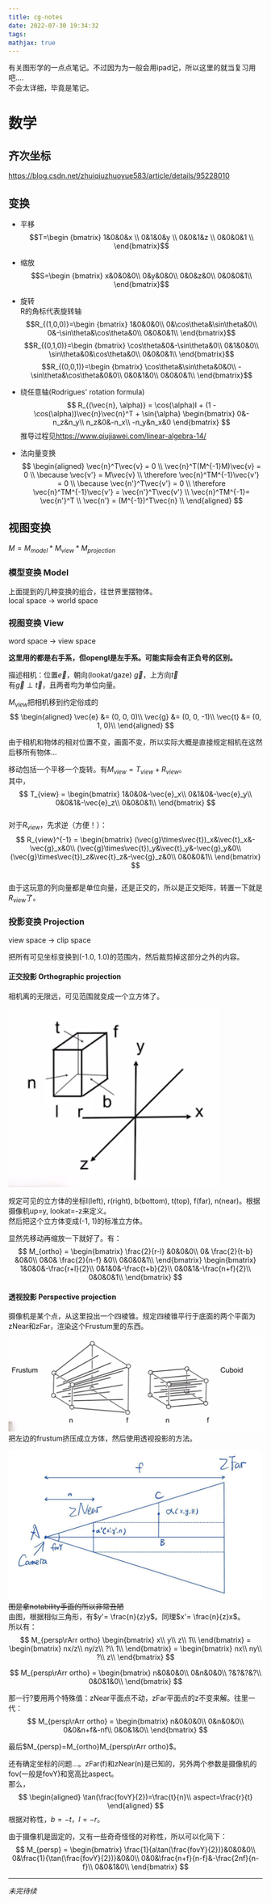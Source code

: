 ```yaml
---
title: cg-notes
date: 2022-07-30 19:34:32
tags:
mathjax: true
---
```


有关图形学的一点点笔记。不过因为为一般会用ipad记，所以这里的就当复习用吧....  
不会太详细，毕竟是笔记。

# 数学

## 齐次坐标
<https://blog.csdn.net/zhuiqiuzhuoyue583/article/details/95228010>

## 变换
- 平移
$$T=\begin
{bmatrix}
1&0&0&x \\
0&1&0&y \\
0&0&1&z \\
0&0&0&1 \\
\end{bmatrix}$$

- 缩放
$$S=\begin
{bmatrix}
x&0&0&0\\
0&y&0&0\\
0&0&z&0\\
0&0&0&1\\
\end{bmatrix}$$

- 旋转  
R的角标代表旋转轴
$$R_{(1,0,0)}=\begin
{bmatrix}
1&0&0&0\\
0&\cos\theta&\sin\theta&0\\
0&-\sin\theta&\cos\theta&0\\
0&0&0&1\\
\end{bmatrix}$$
$$R_{(0,1,0)}=\begin
{bmatrix}
\cos\theta&0&-\sin\theta&0\\
0&1&0&0\\
\sin\theta&0&\cos\theta&0\\
0&0&0&1\\
\end{bmatrix}$$
$$R_{(0,0,1)}=\begin
{bmatrix}
\cos\theta&\sin\theta&0&0\\
-\sin\theta&\cos\theta&0&0\\
0&0&1&0\\
0&0&0&1\\
\end{bmatrix}$$

- 绕任意轴(Rodrigues' rotation formula) 
$$
R_{(\vec{n}, \alpha)} = \cos(\alpha)I + (1 - \cos(\alpha))\vec{n}\vec{n}^T + \sin{\alpha} 
\begin{bmatrix}
    0&-n_z&n_y\\
    n_z&0&-n_x\\
    -n_y&n_x&0
\end{bmatrix}
$$
推导过程见<https://www.qiujiawei.com/linear-algebra-14/>

- 法向量变换
$$
\begin{aligned}
\vec{n}^T\vec{v} = 0 \\
\vec{n}^T(M^{-1}M)\vec{v} = 0 \\
\because \vec{v'} = M\vec{v} \\
\therefore \vec{n}^TM^{-1}\vec{v'} = 0 \\
\because \vec{n'}^T\vec{v'} = 0 \\
\therefore \vec{n}^TM^{-1}\vec{v'} = \vec{n'}^T\vec{v'} \\
\vec{n}^TM^{-1}= \vec{n'}^T \\
\vec{n'} = (M^{-1})^T\vec{n} \\
\end{aligned}
$$

## 视图变换
$M = M_{model} * M_{view} * M_{projection}$

### 模型变换 Model
上面提到的几种变换的组合，往世界里摆物体。  
local space -> world space

### 视图变换 View
word space -> view space

**这里用的都是右手系，但opengl是左手系。可能实际会有正负号的区别。**

描述相机：位置$\vec{e}$，朝向(lookat/gaze) $\vec{g}$，上方向$\vec{t}$  
有$\vec{g}\perp\vec{t}$，且两者均为单位向量。

$M_{view}$把相机移到约定俗成的
$$
\begin{aligned}
\vec{e} &= (0, 0, 0)\\
\vec{g} &= (0, 0, -1)\\
\vec{t} &= (0, 1, 0)\\
\end{aligned}
$$

由于相机和物体的相对位置不变，画面不变，所以实际大概是直接规定相机在这然后移所有物体...

移动包括一个平移一个旋转。有$M_{view} = T_{view} + R_{view}$。  
其中，
$$
T_{view} = \begin{bmatrix}
    1&0&0&-\vec{e}_x\\
    0&1&0&-\vec{e}_y\\
    0&0&1&-\vec{e}_z\\
    0&0&0&1\\
\end{bmatrix}
$$  
对于$R_{view}$，先求逆（方便！）：
$$
R_{view}^{-1} = \begin{bmatrix}
    (\vec{g}\times\vec{t})_x&\vec{t}_x&-\vec{g}_x&0\\
    (\vec{g}\times\vec{t})_y&\vec{t}_y&-\vec{g}_y&0\\
    (\vec{g}\times\vec{t})_z&\vec{t}_z&-\vec{g}_z&0\\
    0&0&0&1\\
\end{bmatrix}
$$  
由于这玩意的列向量都是单位向量，还是正交的，所以是正交矩阵，转置一下就是$R_{view}$了。

### 投影变换 Projection
view space -> clip space

把所有可见坐标变换到(-1.0, 1.0)的范围内，然后裁剪掉这部分之外的内容。

#### 正交投影 Orthographic projection
相机离的无限远，可见范围就变成一个立方体了。

![](cg-notes/proj-1.png)

规定可见的立方体的坐标l(left), r(right), b(bottom), t(top), f(far), n(near)。根据摄像机up=y, lookat=-z来定义。  
然后把这个立方体变成(-1, 1)的标准立方体。

显然先移动再缩放一下就好了。有：
$$
M_{ortho} = \begin{bmatrix}
    \frac{2}{r-l} &0&0&0\\
    0& \frac{2}{t-b} &0&0\\
    0&0& \frac{2}{n-f} &0\\
    0&0&0&1\\
\end{bmatrix}
\begin{bmatrix}
    1&0&0&-\frac{r+l}{2}\\
    0&1&0&-\frac{t+b}{2}\\
    0&0&1&-\frac{n+f}{2}\\
    0&0&0&1\\
\end{bmatrix}
$$

#### 透视投影 Perspective projection
摄像机是某个点，从这里投出一个四棱锥。规定四棱锥平行于底面的两个平面为zNear和zFar，渲染这个Frustum里的东西。

![](cg-notes/proj-2.png)  
把左边的frustum挤压成立方体，然后使用透视投影的方法。

![](cg-notes/proj-3.jpg)  
~~图是拿notability手画的所以非常丑陋~~  
由图，根据相似三角形，有$y'= \frac{n}{z}y$。同理$x'= \frac{n}{z}x$。  
所以有：
$$
M_{persp\rArr ortho} \begin{bmatrix}
    x\\
    y\\
    z\\
    1\\
\end{bmatrix} =
\begin{bmatrix}
    nx/z\\
    ny/z\\
    ?\\
    1\\
\end{bmatrix} =
\begin{bmatrix}
    nx\\
    ny\\
    ?\\
    z\\
\end{bmatrix}
$$

$$
M_{persp\rArr ortho} = \begin{bmatrix}
    n&0&0&0\\
    0&n&0&0\\
    ?&?&?&?\\
    0&0&1&0\\
\end{bmatrix}
$$

那一行?要用两个特殊值：zNear平面点不动，zFar平面点的z不变来解。往里一代：
$$
M_{persp\rArr ortho} = \begin{bmatrix}
    n&0&0&0\\
    0&n&0&0\\
    0&0&n+f&-nf\\
    0&0&1&0\\
\end{bmatrix}
$$

最后$M_{persp}=M_{ortho}M_{persp\rArr ortho}$。

还有确定坐标的问题...。zFar(f)和zNear(n)是已知的，另外两个参数是摄像机的fov(一般是fovY)和宽高比aspect。  
那么，
$$
\begin{aligned}
\tan(\frac{fovY}{2})=\frac{t}{n}\\ aspect=\frac{r}{t}
\end{aligned}
$$
根据对称性，$b=-t$，$l=-r$。

由于摄像机是固定的，又有一些奇奇怪怪的对称性，所以可以化简下：
$$
M_{persp} = \begin{bmatrix}
    \frac{1}{a\tan(\frac{fovY}{2})}&0&0&0\\
    0&\frac{1}{\tan(\frac{fovY}{2})}&0&0\\
    0&0&\frac{n+f}{n-f}&-\frac{2nf}{n-f}\\
    0&0&1&0\\
\end{bmatrix}
$$

---
*未完待续*
